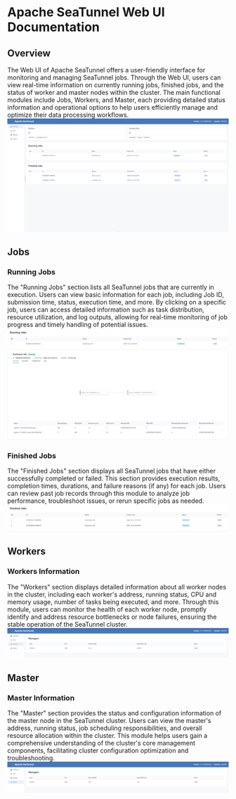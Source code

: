 # Apache SeaTunnel Web UI Documentation

## Overview

The Web UI of Apache SeaTunnel offers a user-friendly interface for monitoring and managing SeaTunnel jobs. Through the Web UI, users can view real-time information on currently running jobs, finished jobs, and the status of worker and master nodes within the cluster. The main functional modules include Jobs, Workers, and Master, each providing detailed status information and operational options to help users efficiently manage and optimize their data processing workflows.
![overview.png](../../images/ui/overview.png)

## Jobs

### Running Jobs

The "Running Jobs" section lists all SeaTunnel jobs that are currently in execution. Users can view basic information for each job, including Job ID, submission time, status, execution time, and more. By clicking on a specific job, users can access detailed information such as task distribution, resource utilization, and log outputs, allowing for real-time monitoring of job progress and timely handling of potential issues.
![running.png](../../images/ui/running.png)
![detail.png](../../images/ui/detail.png)

### Finished Jobs

The "Finished Jobs" section displays all SeaTunnel jobs that have either successfully completed or failed. This section provides execution results, completion times, durations, and failure reasons (if any) for each job. Users can review past job records through this module to analyze job performance, troubleshoot issues, or rerun specific jobs as needed.
![finished.png](../../images/ui/finished.png)

## Workers

### Workers Information

The "Workers" section displays detailed information about all worker nodes in the cluster, including each worker's address, running status, CPU and memory usage, number of tasks being executed, and more. Through this module, users can monitor the health of each worker node, promptly identify and address resource bottlenecks or node failures, ensuring the stable operation of the SeaTunnel cluster.
![workers.png](../../images/ui/workers.png)

## Master

### Master Information

The "Master" section provides the status and configuration information of the master node in the SeaTunnel cluster. Users can view the master's address, running status, job scheduling responsibilities, and overall resource allocation within the cluster. This module helps users gain a comprehensive understanding of the cluster's core management components, facilitating cluster configuration optimization and troubleshooting.
![master.png](../../images/ui/master.png)
